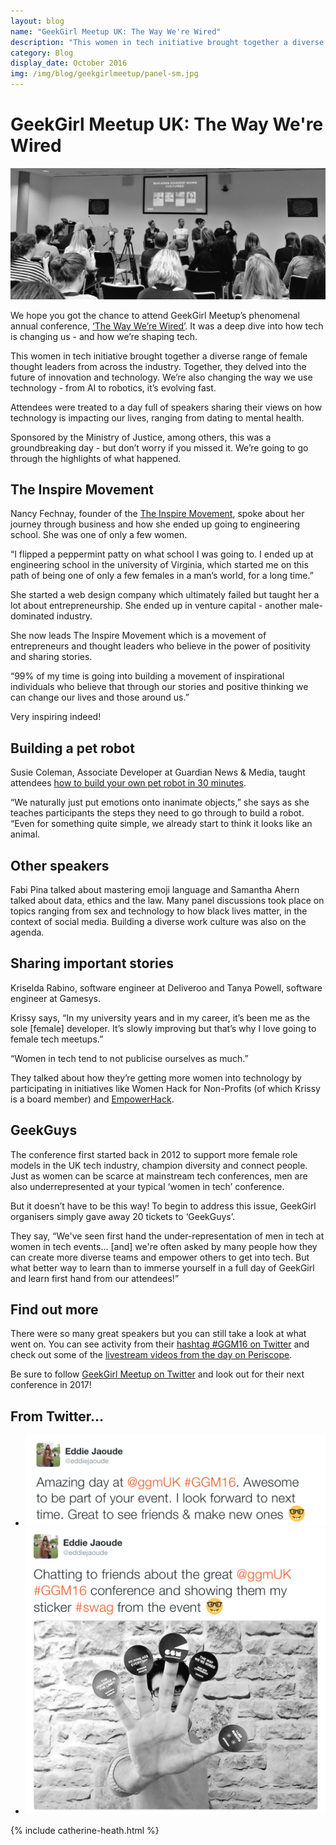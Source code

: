 ```yaml
---
layout: blog
name: "GeekGirl Meetup UK: The Way We're Wired"
description: "This women in tech initiative brought together a diverse range of female thought leaders from across the industry. Together, they delved into the future of innovation and technology. We’re also changing the way we use technology - from AI to robotics, it’s evolving fast."
category: Blog
display_date: October 2016
img: /img/blog/geekgirlmeetup/panel-sm.jpg
---
```


<h1>GeekGirl Meetup UK: The Way We're Wired</h1>

<img src="/img/blog/geekgirlmeetup/panel.jpg" class="img-rounded img-fluid" />

<p>We hope you got the chance to attend GeekGirl Meetup’s phenomenal annual conference, <a href="http://www.geekgirlmeetup.co.uk/conference-2016/" target="_blank">‘The Way We’re Wired’</a>. It was a deep dive into how tech is changing us - and how we’re shaping tech.</p>

<p>This women in tech initiative brought together a diverse range of female thought leaders from across the industry. Together, they delved into the future of innovation and technology. We’re also changing the way we use technology - from AI to robotics, it’s evolving fast.</p>

<p>Attendees were treated to a day full of speakers sharing their views on how technology is impacting our lives, ranging from dating to mental health.</p>

<p>Sponsored by the Ministry of Justice, among others, this was a groundbreaking day - but don’t worry if you missed it. We’re going to go through the highlights of what happened.</p>

<h2>The Inspire Movement</h2>

<p>Nancy Fechnay, founder of the <a href="http://www.theinspiremovement.com/#welcome" target="_blank">The Inspire Movement</a>,  spoke about her journey through business and how she ended up going to engineering school. She was one of only a few women.</p>

<p>“I flipped a peppermint patty on what school I was going to. I ended up at engineering school in the university of Virginia, which started me on this path of being one of only a few females in a man’s world, for a long time.”</p>

<p>She started a web design company which ultimately failed but taught her a lot about entrepreneurship. She ended up in venture capital - another male-dominated industry.</p>

<p>She now leads The Inspire Movement which is a movement of entrepreneurs and thought leaders who believe in the power of positivity and sharing stories.</p>

<p>“99% of my time is going into building a movement of inspirational individuals who believe that through our stories and positive thinking we can change our lives and those around us.”</p>

<p>Very inspiring indeed!</p>

<h2>Building a pet robot</h2>

<p>Susie Coleman, Associate Developer at Guardian News & Media, taught attendees <a href="https://www.periscope.tv/GeekGirlMeetupUK/1MYxNOZRaRRKw?" target="_blank">how to build your own pet robot in 30 minutes</a>.</p> 

<p>“We naturally just put emotions onto inanimate objects,” she says as she teaches participants the steps they need to go through to build a robot. “Even for something quite simple, we already start to think it looks like an animal.</p>
    
<h2>Other speakers</h2>

<p>Fabi Pina talked about mastering emoji language and Samantha Ahern talked about data, ethics and the law. Many panel discussions took place on topics ranging from sex and technology to how black lives matter, in the context of social media. Building a diverse work culture was also on the agenda.</p>

<h2>Sharing important stories</h2>

<p>Kriselda Rabino, software engineer at Deliveroo and Tanya Powell, software engineer at Gamesys.</p>

<p>Krissy says, “In my university years and in my career, it’s been me as the sole [female] developer. It’s slowly improving but that’s why I love going to female tech meetups.”</p>

<p>“Women in tech tend to not publicise ourselves as much.”</p>

<p>They talked about how they’re getting more women into technology by participating in initiatives like Women Hack for Non-Profits (of which Krissy is a board member) and <a href="http://empowerhack.io" target="_blank">EmpowerHack</a>.</p>

<h2>GeekGuys</h2>

<p>The conference first started back in 2012 to support more female role models in the UK tech industry, champion diversity and connect people. Just as women can be scarce at mainstream tech conferences, men are also underrepresented at your typical ‘women in tech’ conference.</p>

<p>But it doesn’t have to be this way! To begin to address this issue, GeekGirl organisers simply gave away 20 tickets to ‘GeekGuys’.</p>

<p>They say, “We've seen first hand the under-representation of men in tech at women in tech events... [and] we're often asked by many people how they can create more diverse teams and empower others to get into tech. But what better way to learn than to immerse yourself in a full day of GeekGirl and learn first hand from our attendees!”</p>

<h2>Find out more</h2>

<p>There were so many great speakers but you can still take a look at what went on. You can see activity from their <a href="https://twitter.com/search?f=tweets&vertical=default&q=%23GGM16&src=tyah" target="_blank">hashtag #GGM16 on Twitter</a> and check out some of the <a href="https://www.periscope.tv/GeekGirlMeetupUK/1MYxNOZRaRRKw" target="_blank">livestream videos from the day on Periscope</a>.</p>

<p>Be sure to follow <a href="https://twitter.com/ggmUK" target="_blank">GeekGirl Meetup on Twitter</a> and look out for their next conference in 2017!</p>

<h2>From Twitter...</h2>
<ul class="list-group">
    <li class="list-group-item">
        <a href="https://twitter.com/eddiejaoude/status/784851275708043264" target="_blank">
            <img src="/img/blog/geekgirlmeetup/tweet1.png" class="img-rounded img-fluid" />
        </a>
    </li>
    <li class="list-group-item">
        <a href="https://twitter.com/eddiejaoude/status/785440048833519616" target="_blank">
            <img src="/img/blog/geekgirlmeetup/tweet2.png" class="img-rounded img-fluid" />
        </a>
    </li>
</ul>

{% include catherine-heath.html %}
